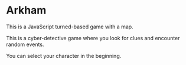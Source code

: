 # Arkham
This is a JavaScript turned-based game with a map.

This is a cyber-detective game where you look for clues and encounter random events.

You can select your character in the beginning.
